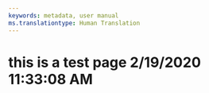 ```yaml
---
keywords: metadata, user manual
ms.translationtype: Human Translation
---
```

# this is a test page 2/19/2020 11:33:08 AM